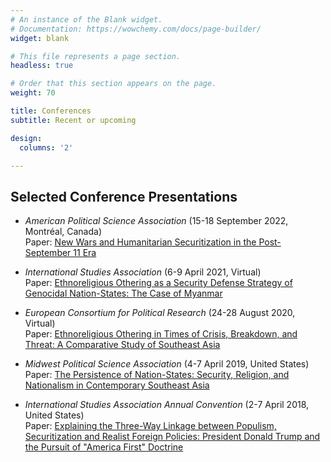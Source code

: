 ```yaml
---
# An instance of the Blank widget.
# Documentation: https://wowchemy.com/docs/page-builder/
widget: blank

# This file represents a page section.
headless: true

# Order that this section appears on the page.
weight: 70

title: Conferences
subtitle: Recent or upcoming

design:
  columns: '2'

---
```


## Selected Conference Presentations

 * _American Political Science Association_ (15-18 September 2022, Montréal, Canada)<br/>Paper: [New Wars and Humanitarian Securitization in the Post-September 11 Era](https://tinyurl.com/yym2hsqe)

 * _International Studies Association_ (6-9 April 2021, Virtual)<br/>Paper: [Ethnoreligious Othering as a Security Defense Strategy of Genocidal Nation-States: The Case of Myanmar](http://web.isanet.org/Web/Conferences/ISA2021/ISA2021%20-%20Full%20Program.pdf)

 * _European Consortium for Political Research_ (24-28 August 2020, Virtual)<br/>Paper: [Ethnoreligious Othering in Times of Crisis, Breakdown, and Threat: A Comparative Study of Southeast Asia](https://ecpr.eu/Events/Event/PaperDetails/55700)

 * _Midwest Political Science Association_ (4-7 April 2019, United States)<br/>Paper: [The Persistence of Nation-States: Security, Religion, and Nationalism in Contemporary Southeast Asia](https://www.mpsanet.org/wp-content/uploads/2020/08/2019_MPSAConferenceProgram.pdf)

 * _International Studies Association Annual Convention_ (2-7 April 2018, United States)<br/>Paper: [Explaining the Three-Way Linkage between Populism, Securitization and Realist Foreign Policies: President Donald Trump and the Pursuit of "America First" Doctrine](http://web.isanet.org/Web/Conferences/San%20Francisco%202018-s/San%20Francisco%202018%20-%20Full%20Program.pdf)
